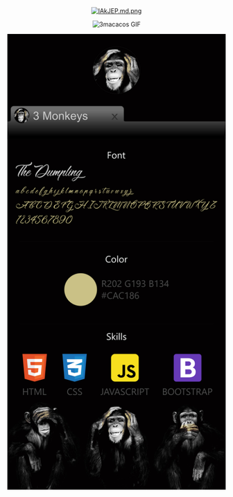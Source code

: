 <div align="center">
<a href="https://freeimage.host/i/lAkJEP"><img src="https://iili.io/lAkJEP.md.png" alt="lAkJEP.md.png" width="100px" border="0"></a>

![3macacos GIF](GIF.gif)
  
 

<img src="IV.png" width="700">
  
  </div>

